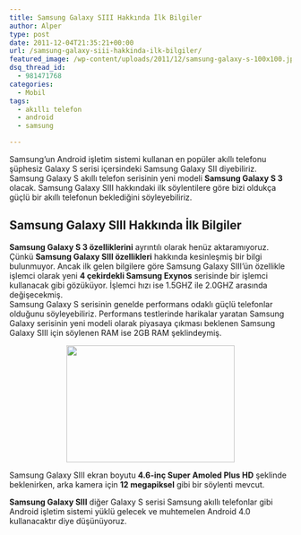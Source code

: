 ```yaml
---
title: Samsung Galaxy SIII Hakkında İlk Bilgiler
author: Alper
type: post
date: 2011-12-04T21:35:21+00:00
url: /samsung-galaxy-siii-hakkinda-ilk-bilgiler/
featured_image: /wp-content/uploads/2011/12/samsung-galaxy-s-100x100.jpg
dsq_thread_id:
  - 981471768
categories:
  - Mobil
tags:
  - akıllı telefon
  - android
  - samsung

---
```

Samsung&#8217;un Android işletim sistemi kullanan en popüler akıllı telefonu şüphesiz Galaxy S serisi içersindeki Samsung Galaxy SII diyebiliriz. Samsung Galaxy S akıllı telefon serisinin yeni modeli **Samsung Galaxy S 3** olacak. Samsung Galaxy SIII hakkındaki ilk söylentilere göre bizi oldukça güçlü bir akıllı telefonun beklediğini söyleyebiliriz.

## Samsung Galaxy SIII Hakkında İlk Bilgiler

**Samsung Galaxy S 3 özelliklerini** ayrıntılı olarak henüz aktaramıyoruz. Çünkü **Samsung Galaxy SIII özellikleri** hakkında kesinleşmiş bir bilgi bulunmuyor. Ancak ilk gelen bilgilere göre Samsung Galaxy SIII&#8217;ün özellikle işlemci olarak yeni **4 çekirdekli Samsung Exynos** serisinde bir işlemci kullanacak gibi gözüküyor. İşlemci hızı ise 1.5GHZ ile 2.0GHZ arasında değişecekmiş.  
Samsung Galaxy S serisinin genelde performans odaklı güçlü telefonlar olduğunu söyleyebiliriz. Performans testlerinde harikalar yaratan Samsung Galaxy serisinin yeni modeli olarak piyasaya çıkması beklenen Samsung Galaxy SIII için söylenen RAM ise 2GB RAM şeklindeymiş.

<p style="text-align: center;">
  <img class="size-full wp-image-7261 aligncenter" title="Samsung Galaxy S III" src="https://www.murekkep.org/wp-content/uploads/2011/12/samsung-galaxy-s.jpg" alt="" width="300" height="209" />
</p>

Samsung Galaxy SIII ekran boyutu **4.6-inç Super Amoled Plus HD** şeklinde beklenirken, arka kamera için **12 megapiksel** gibi bir söylenti mevcut.

**Samsung Galaxy SIII** diğer Galaxy S serisi Samsung akıllı telefonlar gibi Android işletim sistemi yüklü gelecek ve muhtemelen Android 4.0 kullanacaktır diye düşünüyoruz.